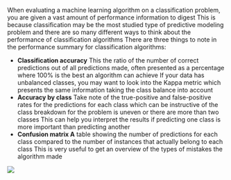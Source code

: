 When evaluating a machine learning algorithm on a classification problem, you are given a vast
amount of performance information to digest This is because classification may be the most
studied type of predictive modeling problem and there are so many different ways to think about
the performance of classification algorithms There are three things to note in the performance
summary for classification algorithms:
- **Classification accuracy** This the ratio of the number of correct predictions out of all
predictions made, often presented as a percentage where 100% is the best an algorithm
can achieve If your data has unbalanced classes, you may want to look into the Kappa
metric which presents the same information taking the class balance into account
- **Accuracy by class** Take note of the true-positive and false-positive rates for the
predictions for each class which can be instructive of the class breakdown for the problem
is uneven or there are more than two classes This can help you interpret the results if
predicting one class is more important than predicting another
- **Confusion matrix A** table showing the number of predictions for each class compared
to the number of instances that actually belong to each class This is very useful to get
an overview of the types of mistakes the algorithm made

![](https://github.com/fenago/katacoda-scenarios/raw/master/machine-learning-mastery-weka/machine-learning-mastery-weka-chapter-15/steps/images/75.png)